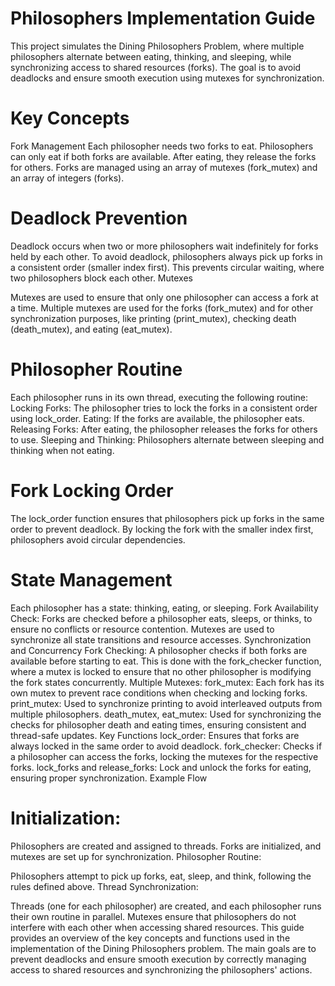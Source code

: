 # Philosophers Implementation Guide
This project simulates the Dining Philosophers Problem, where multiple philosophers alternate between eating, thinking, and sleeping, while synchronizing access to shared resources (forks). The goal is to avoid deadlocks and ensure smooth execution using mutexes for synchronization.

# Key Concepts
  Fork Management
  Each philosopher needs two forks to eat.
  Philosophers can only eat if both forks are available. After eating, they release the forks for others.
  Forks are managed using an array of mutexes (fork_mutex) and an array of integers (forks).

# Deadlock Prevention

  Deadlock occurs when two or more philosophers wait indefinitely for forks held by each other.
  To avoid deadlock, philosophers always pick up forks in a consistent order (smaller index first). This prevents circular waiting, where two philosophers block each other.
Mutexes

  Mutexes are used to ensure that only one philosopher can access a fork at a time.
  Multiple mutexes are used for the forks (fork_mutex) and for other synchronization purposes, like printing (print_mutex), checking death (death_mutex), and eating (eat_mutex).

# Philosopher Routine

Each philosopher runs in its own thread, executing the following routine:
Locking Forks: The philosopher tries to lock the forks in a consistent order using lock_order.
Eating: If the forks are available, the philosopher eats.
Releasing Forks: After eating, the philosopher releases the forks for others to use.
Sleeping and Thinking: Philosophers alternate between sleeping and thinking when not eating.

# Fork Locking Order

The lock_order function ensures that philosophers pick up forks in the same order to prevent deadlock.
By locking the fork with the smaller index first, philosophers avoid circular dependencies.

# State Management

Each philosopher has a state: thinking, eating, or sleeping.
Fork Availability Check: Forks are checked before a philosopher eats, sleeps, or thinks, to ensure no conflicts or resource contention.
Mutexes are used to synchronize all state transitions and resource accesses.
Synchronization and Concurrency
Fork Checking: A philosopher checks if both forks are available before starting to eat. This is done with the fork_checker function, where a mutex is locked to ensure that no other philosopher is modifying the fork states concurrently.
Multiple Mutexes:
fork_mutex: Each fork has its own mutex to prevent race conditions when checking and locking forks.
print_mutex: Used to synchronize printing to avoid interleaved outputs from multiple philosophers.
death_mutex, eat_mutex: Used for synchronizing the checks for philosopher death and eating times, ensuring consistent and thread-safe updates.
Key Functions
lock_order: Ensures that forks are always locked in the same order to avoid deadlock.
fork_checker: Checks if a philosopher can access the forks, locking the mutexes for the respective forks.
lock_forks and release_forks: Lock and unlock the forks for eating, ensuring proper synchronization.
Example Flow

# Initialization:

Philosophers are created and assigned to threads.
Forks are initialized, and mutexes are set up for synchronization.
Philosopher Routine:

Philosophers attempt to pick up forks, eat, sleep, and think, following the rules defined above.
Thread Synchronization:

Threads (one for each philosopher) are created, and each philosopher runs their own routine in parallel.
Mutexes ensure that philosophers do not interfere with each other when accessing shared resources.
This guide provides an overview of the key concepts and functions used in the implementation of the Dining Philosophers problem. The main goals are to prevent deadlocks and ensure smooth execution by correctly managing access to shared resources and synchronizing the philosophers' actions.

